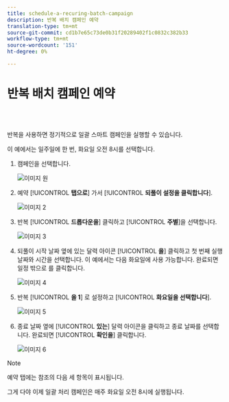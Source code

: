 ```yaml
---
title: schedule-a-recuring-batch-campaign
description: 반복 배치 캠페인 예약
translation-type: tm+mt
source-git-commit: cd1b7e65c73de0b31f20289402f1c0832c382b33
workflow-type: tm+mt
source-wordcount: '151'
ht-degree: 0%

---
```



# 반복 배치 캠페인 예약

<br> 

반복을 사용하면 정기적으로 일괄 스마트 캠페인을 실행할 수 있습니다.

이 예에서는 일주일에 한 번, 화요일 오전 8시를 선택합니다.

1. 캠페인을 선택합니다.

   ![이미지 원](/help/sky/assets/smart-campaigns/schedule-a-recurring-batch-campaign/schedule-a-recurring-batch-campaign-1.png)

1. 예약 [!UICONTROL **탭으로**] 가서 [!UICONTROL **되풀이 설정을 클릭합니다**].

   ![이미지 2](/help/sky/assets/smart-campaigns/schedule-a-recurring-batch-campaign/schedule-a-recurring-batch-campaign-2.png)

1. 반복 [!UICONTROL **드롭다운을**] 클릭하고 [!UICONTROL **주별**]&#x200B;을 선택합니다.

   ![이미지 3](/help/sky/assets/smart-campaigns/schedule-a-recurring-batch-campaign/schedule-a-recurring-batch-campaign-3.png)

1. 되풀이 시작 날짜 옆에 있는 달력 아이콘 [!UICONTROL **을**] 클릭하고 첫 번째 실행 날짜와 시간을 선택합니다. 이 예에서는 다음 화요일에 사용 가능합니다. 완료되면 일정 밖으로 를 클릭합니다.

   ![이미지 4](/help/sky/assets/smart-campaigns/schedule-a-recurring-batch-campaign/schedule-a-recurring-batch-campaign-4.png)

1. 반복 [!UICONTROL **을 1**] 로 설정하고 [!UICONTROL **화요일을 선택합니다**].

   ![이미지 5](/help/sky/assets/smart-campaigns/schedule-a-recurring-batch-campaign/schedule-a-recurring-batch-campaign-5.png)

1. 종료 날짜 옆에 [!UICONTROL **있는**] 달력 아이콘을 클릭하고 종료 날짜를 선택합니다. 완료되면 [!UICONTROL **확인을**] 클릭합니다.

   ![이미지 6](/help/sky/assets/smart-campaigns/schedule-a-recurring-batch-campaign/schedule-a-recurring-batch-campaign-6.png)

>[!NOTE]
>
>예약 탭에는 참조의 다음 세 항목이 표시됩니다.

그게 다야 이제 일괄 처리 캠페인은 매주 화요일 오전 8시에 실행됩니다.
